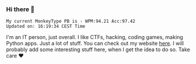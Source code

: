 ### Hi there 👋
<!-- PB START -->
```
My current MonkeyType PB is - WPM:94.21 Acc:97.42
Updated on: 16:19:34 CEST Time
```
<!-- PB END -->
I'm an IT person, just overall. I like CTFs, hacking, coding games, making Python apps. Just a lot of stuff.
You can check out my website [here](https://skill3472.github.io/).
I will probably add some interesting stuff here, when I get the idea to do so. Take care ❤️
